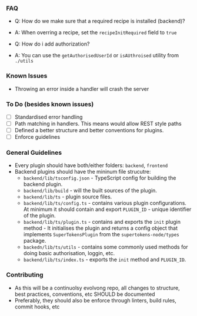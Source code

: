 ### FAQ
- Q: How do we make sure that a required recipe is installed (backend)?
- A: When overring a recipe, set the `recipeInitRequired` field to `true`


- Q: How do i add authorization?
- A: You can use the `getAuthorisedUserId` or `isAUthroised` utility from `./utils`


### Known Issues
- Throwing an error inside a handler will crash the server

### To Do (besides known issues)
- [ ] Standardised error handling
- [ ] Path matching in handlers. This means would allow REST style paths
- [ ] Defined a better structure and better conventions for plugins.
- [ ] Enforce guidelines

### General Guidelines
- Every plugin should have both/either folders: `backend`, `frontend`
- Backend plugins should have the mininum file strucutre:
  - `backend/lib/tsconfig.json` - TypeScript config for building the backend plugin.
  - `backend/lib/build` - will the built sources of the plugin.
  - `backend/lib/ts` - plugin source files.
  - `backend/lib/ts/config.ts` - contains various plugin configurations. At minimum it should contain and export `PLUGIN_ID` - unique identifier of the plugin.
  - `backend/lib/ts/plugin.ts` - contains and exports the `init` plugin method - It initialises the plugin and returns a config object that implements `SuperTokensPlugin` from the `supertokens-node/types` package.
  - `backedn/lib/ts/utils` - contains some commonly used methods for doing basic authorisation, loggin, etc.
  - `backend/lib/ts/index.ts` - exports the `init` method and `PLUGIN_ID`.

### Contributing
- As this will be a continuolsy evolvong repo, all changes to structure, best practices, conventions, etc SHOULD be documented
- Preferably, they should also be enforce through linters, build rules, commit hooks, etc
